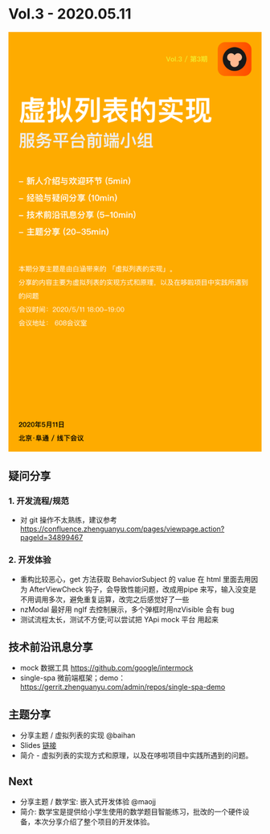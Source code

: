 # Vol.3 - 2020.05.11

![](./poster/Vol.3.png )

## 疑问分享

### 1. 开发流程/规范

* 对 git 操作不太熟练，建议参考 https://confluence.zhenguanyu.com/pages/viewpage.action?pageId=34899467

### 2. 开发体验

* 重构比较恶心，get 方法获取 BehaviorSubject 的 value 在 html 里面去用因为 AfterViewCheck 钩子，会导致性能问题，改成用pipe 来写，输入没变是不用调用多次，避免重复运算，改完之后感觉好了一些
* nzModal 最好用 ngIf 去控制展示，多个弹框时用nzVisible 会有 bug
* 测试流程太长，测试不方便;可以尝试把 YApi mock 平台 用起来

## 技术前沿讯息分享

* mock 数据工具 https://github.com/google/intermock
* single-spa 微前端框架；demo：https://gerrit.zhenguanyu.com/admin/repos/single-spa-demo

## 主题分享

* 分享主题 / 虚拟列表的实现 @baihan
* Slides [链接](./slides/2020-05-11-虚拟列表.pdf)
* 简介 - 虚拟列表的实现方式和原理，以及在哆啦项目中实践所遇到的问题。

## Next

* 分享主题 / 数学宝: 嵌入式开发体验 @maojj
* 简介: 数学宝是提供给小学生使用的数学题目智能练习，批改的一个硬件设备，本次分享介绍了整个项目的开发体验。
